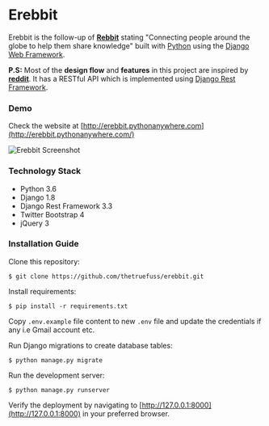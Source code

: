 # Erebbit

Erebbit is the follow-up of **[Rebbit](https://github.com/thetruefuss/rebbit/)** stating "Connecting people around the globe to help them share knowledge" built with [Python](https://www.python.org/) using the [Django Web Framework](https://www.djangoproject.com/).

**P.S:** Most of the **design flow** and **features** in this project are inspired by **[reddit](https://github.com/reddit-archive/reddit)**. It has a RESTful API which is implemented using [Django Rest Framework](http://django-rest-framework.org/).

### Demo

Check the website at [http://erebbit.pythonanywhere.com](http://erebbit.pythonanywhere.com/)

![Erebbit Screenshot](https://image.ibb.co/eK4VBy/erebbit_screenshot.jpg "Erebbit Screenshot")

### Technology Stack

* Python 3.6
* Django 1.8
* Django Rest Framework 3.3
* Twitter Bootstrap 4
* jQuery 3

### Installation Guide

Clone this repository:

```shell
$ git clone https://github.com/thetruefuss/erebbit.git
```

Install requirements:

```shell
$ pip install -r requirements.txt
```

Copy `.env.example` file content to new `.env` file and update the credentials if any i.e Gmail account etc.

Run Django migrations to create database tables:

```shell
$ python manage.py migrate
```

Run the development server:

```shell
$ python manage.py runserver
```

Verify the deployment by navigating to [http://127.0.0.1:8000](http://127.0.0.1:8000) in your preferred browser.
